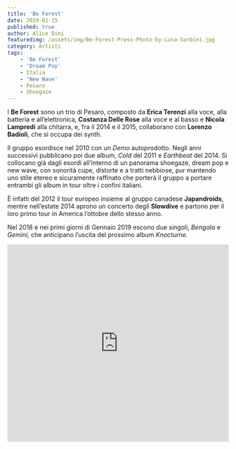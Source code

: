 ```yaml
---
title: 'Be Forest'
date: 2019-01-15
published: true
author: Alice Dini
featuredimg: /assets/img/Be-Forest-Press-Photo-by-Luca-Sorbini.jpg
category: Artisti
tags:
    - 'Be Forest'
    - 'Dream Pop'
    - Italia
    - 'New Wave'
    - Pesaro
    - Shoegaze
---
```


I **Be Forest** sono un trio di Pesaro, composto da **Erica Terenzi** alla voce, alla batteria e all’elettronica, **Costanza Delle Rose** alla voce e al basso e **Nicola Lampredi** alla chitarra, e, fra il 2014 e il 2015, collaborano con **Lorenzo Badioli**, che si occupa dei synth.

Il gruppo esordisce nel 2010 con un *Demo* autoprodotto. Negli anni successivi pubblicano poi due album, *Cold* del 2011 e *Earthbeat* del 2014. Si collocano già dagli esordi all’interno di un panorama shoegaze, dream pop e new wave, con sonorità cupe, distorte e a tratti nebbiose, pur mantendo uno stile etereo e sicuramente raffinato che porterà il gruppo a portare entrambi gli album in tour oltre i confini italiani.

È infatti del 2012 il tour europeo insieme al gruppo canadese **Japandroids**, mentre nell’estate 2014 aprono un concerto degli **Slowdive** e partono per il loro primo tour in America l’ottobre dello stesso anno.

Nel 2018 e nei primi giorni di Gennaio 2019 escono due singoli, *Bengala* e *Gemini,* che anticipano l’uscita del prossimo album *Knocturne.*

<iframe frameborder="no" height="450" scrolling="no" src="http://w.soundcloud.com/player/?url=http%3A//api.soundcloud.com/playlists/686555277&color=%23000000&auto_play=false&hide_related=false&show_comments=true&show_user=true&show_reposts=false&show_teaser=true&visual=true" width="100%"></iframe>
